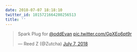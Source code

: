 ```yaml
---
date: 2018-07-07 18:18:10
twitter_id: 1015721664280256513
title: ''
---
```


<blockquote class="twitter-tweet"><p lang="en" dir="ltr">Spark Plug for <a href="https://twitter.com/oddEvan?ref_src=twsrc%5Etfw">@oddEvan</a> <a href="https://t.co/GpXEo6pt9r">pic.twitter.com/GpXEo6pt9r</a></p>&mdash; Reed Z (@Zutcha) <a href="https://twitter.com/Zutcha/status/1015699790477316096?ref_src=twsrc%5Etfw">July 7, 2018</a></blockquote>
<script async src="https://platform.twitter.com/widgets.js" charset="utf-8"></script>
